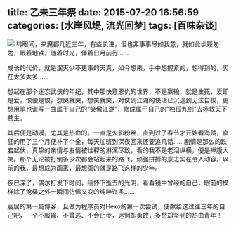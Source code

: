 title: 乙未三年祭
date: 2015-07-20 16:56:59
categories: [水岸风堤, 流光回梦]
tags: [百味杂谈]
---
![](/img/normal/liangxiao.jpg)
转眼间，来魔都几近三年，有些长进，但也非事事尽如我意，就如此步履匆匆，跟着地铁，随着时光，伴着日月前行……

成长的代价，就是泯灭少不更事的天真，如今想来，手中想握紧的，想得到的，实在太多太多……

想起在那个迷恋武侠的年纪，其中那快意恩仇的世界，不是赢输，就是生死，爱即是爱，恨便是恨，想哭就哭，想笑就笑，对仗剑江湖的快活已沉迷到无法自拔，更想用笔也谱写一曲属于自己的“笑傲江湖”，修成属于自己的“独孤九剑”去拯救天下苍生。

其后便是动漫，尤其是热血的。一直是火影粉丝，直到过了春节才开始看海贼，疯狂的用了三个月便补了个全，每天加班到深夜回来还要追几话……剧情是那么的跌宕起伏，真挚的亲情与友情被诠释的淋漓尽致，看的我不是老泪纵横，便是捧腹大笑。那个无论被打倒多少次都会站起来的路飞，顽强拼搏的意志实在令人动容。以前的我，最想成为画家，最想画的就是路飞这样的少年。

夜已深了，偶尔打发下时间，缅怀下逝去的光阴，看看镜中曾经的自己，眼前的模样除了沧桑之外一瞬间仿佛又变的纯粹许多……

宸居的第一篇博客，且做为程序员对Hexo的第一次尝试，便献给这过往三年的自己吧，一个不服输、不曾逃、不会止步，迷惘却勇敢，多愁却坚韧的热血青年！
